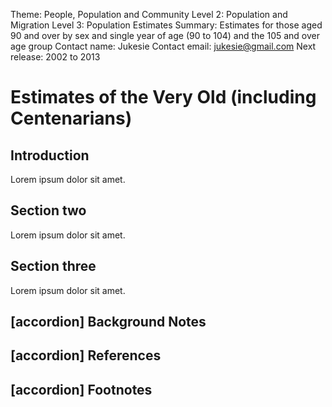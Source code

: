 Theme: People, Population and Community
Level 2: Population and Migration
Level 3: Population Estimates
Summary: Estimates for those aged 90 and over by sex and single year of age (90 to 104) and the 105 and over age group
Contact name: Jukesie
Contact email: jukesie@gmail.com
Next release: 2002 to 2013

# Estimates of the Very Old (including Centenarians)

## Introduction

Lorem ipsum dolor sit amet.

## Section two

Lorem ipsum dolor sit amet.

## Section three

Lorem ipsum dolor sit amet.

## [accordion] Background Notes

## [accordion] References

## [accordion] Footnotes
